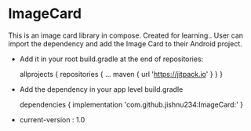 # ImageCard

This is an image card library in compose. Created for learning.. 
User can import the dependency and add the Image Card to their Android project.


* Add it in your root build.gradle at the end of repositories:

	allprojects {
		repositories {
			...
			maven { url 'https://jitpack.io' }
		}
	}
  
  
* Add the dependency in your app level build.gradle

	dependencies {
	        implementation 'com.github.jishnu234:ImageCard:<version-code>'
	}
  
* current-version : 1.0
